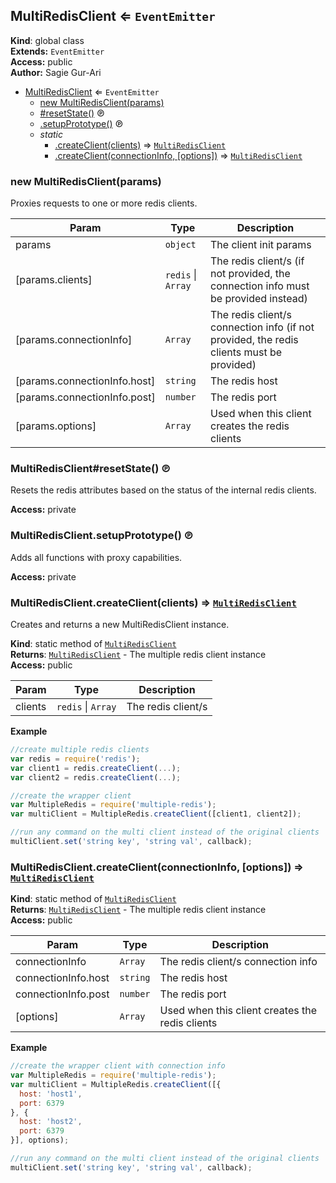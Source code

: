 <a name="MultiRedisClient"></a>
## MultiRedisClient ⇐ <code>EventEmitter</code>
**Kind**: global class  
**Extends:** <code>EventEmitter</code>  
**Access:** public  
**Author:** Sagie Gur-Ari  

* [MultiRedisClient](#MultiRedisClient) ⇐ <code>EventEmitter</code>
  * [new MultiRedisClient(params)](#new_MultiRedisClient_new)
  * [#resetState()](#MultiRedisClient+resetState) ℗
  * [.setupPrototype()](#MultiRedisClient.setupPrototype) ℗
  * _static_
    * [.createClient(clients)](#MultiRedisClient.createClient) ⇒ <code>[MultiRedisClient](#MultiRedisClient)</code>
    * [.createClient(connectionInfo, [options])](#MultiRedisClient.createClient) ⇒ <code>[MultiRedisClient](#MultiRedisClient)</code>

<a name="new_MultiRedisClient_new"></a>
### new MultiRedisClient(params)
Proxies requests to one or more redis clients.


| Param | Type | Description |
| --- | --- | --- |
| params | <code>object</code> | The client init params |
| [params.clients] | <code>redis</code> &#124; <code>Array</code> | The redis client/s (if not provided, the connection info must be provided instead) |
| [params.connectionInfo] | <code>Array</code> | The redis client/s connection info (if not provided, the redis clients must be provided) |
| [params.connectionInfo.host] | <code>string</code> | The redis host |
| [params.connectionInfo.post] | <code>number</code> | The redis port |
| [params.options] | <code>Array</code> | Used when this client creates the redis clients |

<a name="MultiRedisClient+resetState"></a>
### MultiRedisClient#resetState() ℗
Resets the redis attributes based on the status of the internal redis clients.

**Access:** private  
<a name="MultiRedisClient.setupPrototype"></a>
### MultiRedisClient.setupPrototype() ℗
Adds all functions with proxy capabilities.

**Access:** private  
<a name="MultiRedisClient.createClient"></a>
### MultiRedisClient.createClient(clients) ⇒ <code>[MultiRedisClient](#MultiRedisClient)</code>
Creates and returns a new MultiRedisClient instance.

**Kind**: static method of <code>[MultiRedisClient](#MultiRedisClient)</code>  
**Returns**: <code>[MultiRedisClient](#MultiRedisClient)</code> - The multiple redis client instance  
**Access:** public  

| Param | Type | Description |
| --- | --- | --- |
| clients | <code>redis</code> &#124; <code>Array</code> | The redis client/s |

**Example**  
```js
//create multiple redis clients
var redis = require('redis');
var client1 = redis.createClient(...);
var client2 = redis.createClient(...);

//create the wrapper client
var MultipleRedis = require('multiple-redis');
var multiClient = MultipleRedis.createClient([client1, client2]);

//run any command on the multi client instead of the original clients
multiClient.set('string key', 'string val', callback);
```
<a name="MultiRedisClient.createClient"></a>
### MultiRedisClient.createClient(connectionInfo, [options]) ⇒ <code>[MultiRedisClient](#MultiRedisClient)</code>
**Kind**: static method of <code>[MultiRedisClient](#MultiRedisClient)</code>  
**Returns**: <code>[MultiRedisClient](#MultiRedisClient)</code> - The multiple redis client instance  
**Access:** public  

| Param | Type | Description |
| --- | --- | --- |
| connectionInfo | <code>Array</code> | The redis client/s connection info |
| connectionInfo.host | <code>string</code> | The redis host |
| connectionInfo.post | <code>number</code> | The redis port |
| [options] | <code>Array</code> | Used when this client creates the redis clients |

**Example**  
```js
//create the wrapper client with connection info
var MultipleRedis = require('multiple-redis');
var multiClient = MultipleRedis.createClient([{
  host: 'host1',
  port: 6379
}, {
  host: 'host2',
  port: 6379
}], options);

//run any command on the multi client instead of the original clients
multiClient.set('string key', 'string val', callback);
```

